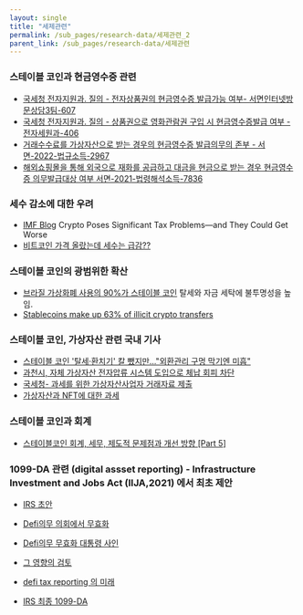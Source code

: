 ```yaml
---
layout: single
title: "세제관련"
permalink: /sub_pages/research-data/세제관련_2
parent_link: /sub_pages/research-data/세제관련
---
```


### 스테이블 코인과 현금영수증 관련

- [국세청 전자지원과. 질의 - 전자상품권의 현금영수증 발급가능 여부- 서면인터넷방문상담3팀-607](https://taxlaw.nts.go.kr/qt/USEQTA002P.do?ntstDcmId=010000000000011365)
- [국세청 전자지원과. 질의 - 상품권으로 영화관람권 구입 시 현금영수증발급 여부 - 전자세원과-406](https://taxlaw.nts.go.kr/qt/USEQTA002P.do?ntstDcmId=010000000000077737)
- [거래수수료를 가상자산으로 받는 경우의 현금영수증 발급의무의 존부 - 서면-2022-법규소득-2967](https://taxlaw.nts.go.kr/qt/USEQTA002P.do?ntstDcmId=010000000000554865&query=%EC%84%9C%EB%A9%B4-2022-%EB%B2%95%EA%B7%9C%EC%86%8C%EB%93%9D-2967)
- [해외쇼핑몰을 통해 외국으로 재화를 공급하고 대금을 현금으로 받는 경우 현금영수증 의무발급대상 여부 서면-2021-법령해석소득-7836](https://taxlaw.nts.go.kr/qt/USEQTA002P.do?ntstDcmId=010000000000515605&query=%EC%84%9C%EB%A9%B4-2021-%EB%B2%95%EB%A0%B9%ED%95%B4%EC%84%9D%EC%86%8C%EB%93%9D-7836)

### 세수 감소에 대한 우려

- [IMF Blog](https://www.imf.org/en/Blogs/Articles/2023/07/05/crypto-poses-significant-tax-problems-and-they-could-get-worse) Crypto Poses Significant Tax Problems—and They Could Get Worse
- [비트코인 가격 올랐는데 세수는 급감?? ](https://www.binance.com/en/square/post/3178304781889)

### 스테이블 코인의 광범위한 확산

- [브라질 가상화폐 사용의 90%가 스테이블 코인](https://www.reuters.com/technology/brazils-galipolo-sees-surge-crypto-use-says-90-flow-tied-stablecoins-2025-02-06) 탈세와 자금 세탁에 불투명성을 높임.
- [Stablecoins make up 63% of illicit crypto transfers](https://cointelegraph.com/news/fatf-stablecoin-warning-not-anti-crypto-chainalysis-asset-reality)

### 스테이블 코인, 가상자산 관련 국내 기사
- [스테이블 코인 '탈세·환치기' 칼 뺐지만…"외환관리 구멍 막기엔 미흡"](https://www.hankyung.com/article/2024102599211)
- [과천시, 자체 가상자산 전자압류 시스템 도입으로 체납 회피 차단](https://www.gccity.go.kr/portal/newsList/view.do?mId=0301140000&idx=896)
- [국세청- 과세를 위한 가상자산사업자 거래자료 제출](https://www.nts.go.kr/nts/cm/cntnts/cntntsView.do?mi=40372&cntntsId=238937)
- [가상자산과 NFT에 대한 과세](https://www.lawtimes.co.kr/LawFirm-NewsLetter/187865) 

### 스테이블 코인과 회계
- [스테이블코인 회계, 세무, 제도적 문제점과 개선 방향 \[Part 5\] ](https://4pillars.io/ko/articles/part5-accounting-taxation-and-regulatory-challenges-of-stablecoins)

### 1099-DA 관련 (digital assset reporting) - Infrastructure Investment and Jobs Act (IIJA,2021) 에서 최초 제안
- [IRS 초안](https://www.federalregister.gov/documents/2024/12/30/2024-30496/gross-proceeds-reporting-by-brokers-that-regularly-provide-services-effectuating-digital-asset-sales)

- [Defi의무 의회에서 무효화](https://www.vedderprice.com/regulations-requiring-defi-platforms-to-report-tax-information-nullified-by-congress)
- [Defi의무 무효화 대통령 사인](http://rsmus.com/insights/tax-alerts/2025/congress-nullifies-irs-crypto-reporting-regulations-for-defi-platforms.html)
- [그 영향의 검토](https://bitcoin.tax/blog/form-1099-da-new-definition/)
- [defi tax reporting 의 미래](https://www.vanderbilt.edu/jetlaw/2025/03/02/the-future-of-defi-tax-reporting/)

- [IRS 최종 1099-DA](https://www.irs.gov/newsroom/final-regulations-and-related-irs-guidance-for-reporting-by-brokers-on-sales-and-exchanges-of-digital-assets)
